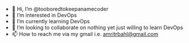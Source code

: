 - 👋 Hi, I’m @tooboredtokeepanamecoder
- 👀 I’m interested in DevOps
- 🌱 I’m currently learning DevOps
- 💞️ I’m looking to collaborate on nothing yet just willing to learn DevOps
- 📫 How to reach me via my gmail i.e. amritrbahl@gmail.com

<!---
tooboredtokeepanamecoder/tooboredtokeepanamecoder is a ✨ special ✨ repository because its `README.md` (this file) appears on your GitHub profile.
You can click the Preview link to take a look at your changes.
--->
